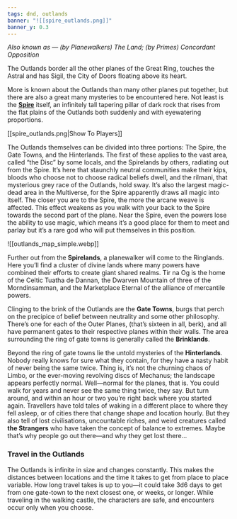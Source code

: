 ```yaml
---
tags: dnd, outlands
banner: "![[spire_outlands.png]]"
banner_y: 0.3
---
```


*Also known as — (by Planewalkers) The Land; (by Primes) Concordant Opposition*


The Outlands border all the other planes of the Great Ring, touches the Astral and has Sigil, the City of Doors floating above its heart.

More is known about the Outlands than many other planes put together, but there are also a great many mysteries to be encountered here. Not least is the **[Spire](https://mimir.net/places/the-spire/)** itself, an infinitely tall tapering pillar of dark rock that rises from the flat plains of the Outlands both suddenly and with eyewatering proportions.

[[spire_outlands.png|Show To Players]]

The Outlands themselves can be divided into three portions: The Spire, the Gate Towns, and the Hinterlands. The first of these applies to the vast area, called “the Disc” by some locals, and the Spirelands by others, radiating out from the Spire. It’s here that staunchly neutral communities make their kips, bloods who choose not to choose radical beliefs dwell, and the rilmani, that mysterious grey race of the Outlands, hold sway. It’s also the largest magic-dead area in the Multiverse, for the Spire apparently draws all magic into itself. The closer you are to the Spire, the more the arcane weave is affected. This effect weakens as you walk with your back to the Spire towards the second part of the plane. Near the Spire, even the powers lose the ability to use magic, which means it’s a good place for them to meet and parlay but it’s a rare god who will put themselves in this position.

![[outlands_map_simple.webp]]

Further out from the **Spirelands**, a planewalker will come to the Ringlands. Here you’ll find a cluster of divine lands where many powers have combined their efforts to create giant shared realms. Tir na Og is the home of the Celtic Tuatha de Dannan, the Dwarven Mountain of three of the Morndinsamman, and the Marketplace Eternal of the alliance of mercantile powers.

Clinging to the brink of the Outlands are the **Gate Towns**, burgs that perch on the precipice of belief between neutrality and some other philosophy. There’s one for each of the Outer Planes, (that’s sixteen in all, berk), and all have permanent gates to their respective planes within their walls. The area surrounding the ring of gate towns is generally called the **Brinklands**.

Beyond the ring of gate towns lie the untold mysteries of the **Hinterlands**. Nobody really knows for sure what they contain, for they have a nasty habit of never being the same twice. Thing is, it’s not the churning chaos of Limbo, or the ever-moving revolving discs of Mechanus; the landscape appears perfectly normal. Well—normal for the planes, that is. You could walk for years and never see the same thing twice, they say. But turn around, and within an hour or two you’re right back where you started again. Travellers have told tales of waking in a different place to where they fell asleep, or of cities there that change shape and location hourly. But they also tell of lost civilisations, uncountable riches, and weird creatures called **the Strangers** who have taken the concept of balance to extremes. Maybe that’s why people go out there—and why they get lost there…


### Travel in the Outlands

The Outlands is infinite in size and changes constantly. This makes the distances between locations and the time it takes to get from place to place
variable. How long travel takes is up to you—it could take 3d6 days to get from one gate-town to the next closest one, or weeks, or longer. While traveling
in the walking castle, the characters are safe, and encounters occur only when you choose.